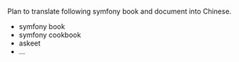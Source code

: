 Plan to translate following symfony book and document into Chinese.

  * symfony book
  * symfony cookbook
  * askeet
  * ...
